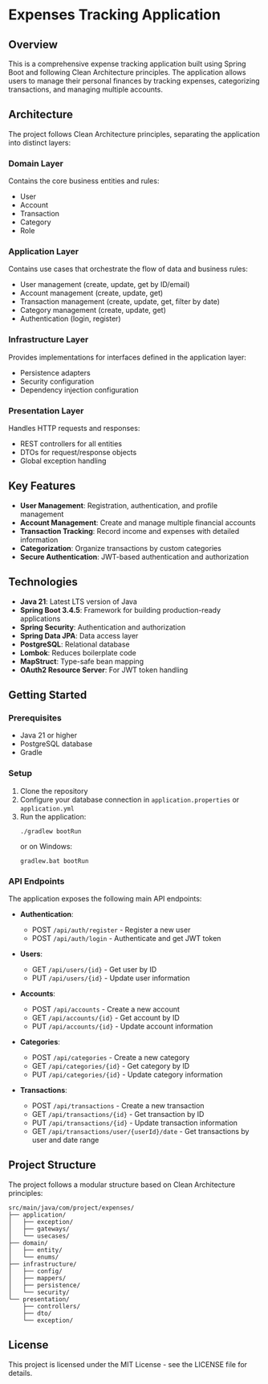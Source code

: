 # Expenses Tracking Application

## Overview
This is a comprehensive expense tracking application built using Spring Boot and following Clean Architecture principles. The application allows users to manage their personal finances by tracking expenses, categorizing transactions, and managing multiple accounts.

## Architecture

The project follows Clean Architecture principles, separating the application into distinct layers:

### Domain Layer
Contains the core business entities and rules:
- User
- Account
- Transaction
- Category
- Role

### Application Layer
Contains use cases that orchestrate the flow of data and business rules:
- User management (create, update, get by ID/email)
- Account management (create, update, get)
- Transaction management (create, update, get, filter by date)
- Category management (create, update, get)
- Authentication (login, register)

### Infrastructure Layer
Provides implementations for interfaces defined in the application layer:
- Persistence adapters
- Security configuration
- Dependency injection configuration

### Presentation Layer
Handles HTTP requests and responses:
- REST controllers for all entities
- DTOs for request/response objects
- Global exception handling

## Key Features

- **User Management**: Registration, authentication, and profile management
- **Account Management**: Create and manage multiple financial accounts
- **Transaction Tracking**: Record income and expenses with detailed information
- **Categorization**: Organize transactions by custom categories
- **Secure Authentication**: JWT-based authentication and authorization

## Technologies

- **Java 21**: Latest LTS version of Java
- **Spring Boot 3.4.5**: Framework for building production-ready applications
- **Spring Security**: Authentication and authorization
- **Spring Data JPA**: Data access layer
- **PostgreSQL**: Relational database
- **Lombok**: Reduces boilerplate code
- **MapStruct**: Type-safe bean mapping
- **OAuth2 Resource Server**: For JWT token handling

## Getting Started

### Prerequisites

- Java 21 or higher
- PostgreSQL database
- Gradle

### Setup

1. Clone the repository
2. Configure your database connection in `application.properties` or `application.yml`
3. Run the application:
   ```
   ./gradlew bootRun
   ```
   or on Windows:
   ```
   gradlew.bat bootRun
   ```

### API Endpoints

The application exposes the following main API endpoints:

- **Authentication**:
  - POST `/api/auth/register` - Register a new user
  - POST `/api/auth/login` - Authenticate and get JWT token

- **Users**:
  - GET `/api/users/{id}` - Get user by ID
  - PUT `/api/users/{id}` - Update user information

- **Accounts**:
  - POST `/api/accounts` - Create a new account
  - GET `/api/accounts/{id}` - Get account by ID
  - PUT `/api/accounts/{id}` - Update account information

- **Categories**:
  - POST `/api/categories` - Create a new category
  - GET `/api/categories/{id}` - Get category by ID
  - PUT `/api/categories/{id}` - Update category information

- **Transactions**:
  - POST `/api/transactions` - Create a new transaction
  - GET `/api/transactions/{id}` - Get transaction by ID
  - PUT `/api/transactions/{id}` - Update transaction information
  - GET `/api/transactions/user/{userId}/date` - Get transactions by user and date range

## Project Structure

The project follows a modular structure based on Clean Architecture principles:

```
src/main/java/com/project/expenses/
├── application/
│   ├── exception/
│   ├── gateways/
│   └── usecases/
├── domain/
│   ├── entity/
│   └── enums/
├── infrastructure/
│   ├── config/
│   ├── mappers/
│   ├── persistence/
│   └── security/
└── presentation/
    ├── controllers/
    ├── dto/
    └── exception/
```

## License

This project is licensed under the MIT License - see the LICENSE file for details.